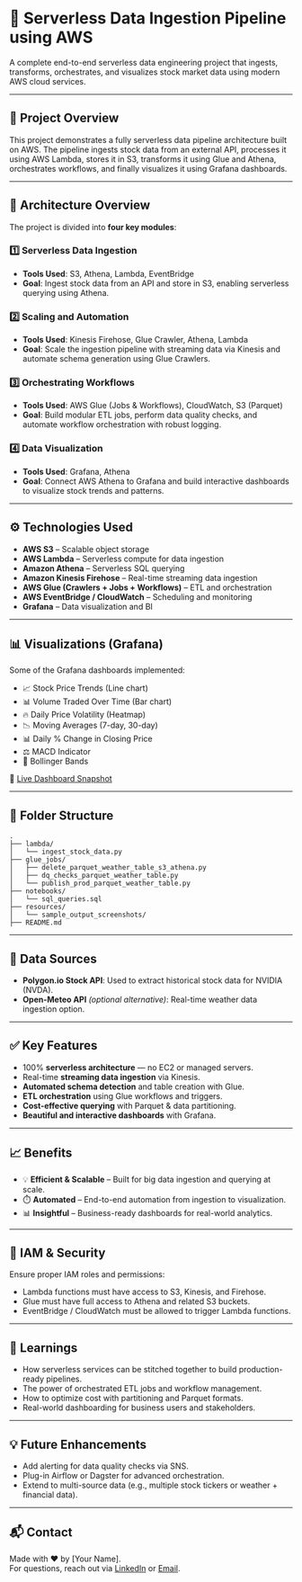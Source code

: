 # 🚀 Serverless Data Ingestion Pipeline using AWS

A complete end-to-end serverless data engineering project that ingests, transforms, orchestrates, and visualizes stock market data using modern AWS cloud services.

---

## 📌 Project Overview

This project demonstrates a fully serverless data pipeline architecture built on AWS. The pipeline ingests stock data from an external API, processes it using AWS Lambda, stores it in S3, transforms it using Glue and Athena, orchestrates workflows, and finally visualizes it using Grafana dashboards.

---

## 🧱 Architecture Overview

The project is divided into **four key modules**:

### 1️⃣ Serverless Data Ingestion
- **Tools Used**: S3, Athena, Lambda, EventBridge
- **Goal**: Ingest stock data from an API and store in S3, enabling serverless querying using Athena.

### 2️⃣ Scaling and Automation
- **Tools Used**: Kinesis Firehose, Glue Crawler, Athena, Lambda
- **Goal**: Scale the ingestion pipeline with streaming data via Kinesis and automate schema generation using Glue Crawlers.

### 3️⃣ Orchestrating Workflows
- **Tools Used**: AWS Glue (Jobs & Workflows), CloudWatch, S3 (Parquet)
- **Goal**: Build modular ETL jobs, perform data quality checks, and automate workflow orchestration with robust logging.

### 4️⃣ Data Visualization
- **Tools Used**: Grafana, Athena
- **Goal**: Connect AWS Athena to Grafana and build interactive dashboards to visualize stock trends and patterns.

---

## ⚙️ Technologies Used

- **AWS S3** – Scalable object storage
- **AWS Lambda** – Serverless compute for data ingestion
- **Amazon Athena** – Serverless SQL querying
- **Amazon Kinesis Firehose** – Real-time streaming data ingestion
- **AWS Glue (Crawlers + Jobs + Workflows)** – ETL and orchestration
- **AWS EventBridge / CloudWatch** – Scheduling and monitoring
- **Grafana** – Data visualization and BI

---

## 📊 Visualizations (Grafana)

Some of the Grafana dashboards implemented:

- 📈 Stock Price Trends (Line chart)
- 📊 Volume Traded Over Time (Bar chart)
- 🔥 Daily Price Volatility (Heatmap)
- 📉 Moving Averages (7-day, 30-day)
- 📊 Daily % Change in Closing Price
- ⚖️ MACD Indicator
- 📎 Bollinger Bands

🔗 [Live Dashboard Snapshot](https://aaryanshah.grafana.net/dashboard/snapshot/88us2MF4cT0v1frgzmGO4O1FY4Lsbz7i)

---

## 📂 Folder Structure

```
.
├── lambda/
│   └── ingest_stock_data.py
├── glue_jobs/
│   ├── delete_parquet_weather_table_s3_athena.py
│   ├── dq_checks_parquet_weather_table.py
│   └── publish_prod_parquet_weather_table.py
├── notebooks/
│   └── sql_queries.sql
├── resources/
│   └── sample_output_screenshots/
├── README.md
```

---

## 🧪 Data Sources

- **Polygon.io Stock API**: Used to extract historical stock data for NVIDIA (NVDA).
- **Open-Meteo API** *(optional alternative)*: Real-time weather data ingestion option.

---

## ✅ Key Features

- 100% **serverless architecture** — no EC2 or managed servers.
- Real-time **streaming data ingestion** via Kinesis.
- **Automated schema detection** and table creation with Glue.
- **ETL orchestration** using Glue workflows and triggers.
- **Cost-effective querying** with Parquet & data partitioning.
- **Beautiful and interactive dashboards** with Grafana.

---

## 📈 Benefits

- 💡 **Efficient & Scalable** – Built for big data ingestion and querying at scale.
- ⏱️ **Automated** – End-to-end automation from ingestion to visualization.
- 📊 **Insightful** – Business-ready dashboards for real-world analytics.

---

## 🔐 IAM & Security

Ensure proper IAM roles and permissions:
- Lambda functions must have access to S3, Kinesis, and Firehose.
- Glue must have full access to Athena and related S3 buckets.
- EventBridge / CloudWatch must be allowed to trigger Lambda functions.

---

## 🧠 Learnings

- How serverless services can be stitched together to build production-ready pipelines.
- The power of orchestrated ETL jobs and workflow management.
- How to optimize cost with partitioning and Parquet formats.
- Real-world dashboarding for business users and stakeholders.

---

## 💡 Future Enhancements

- Add alerting for data quality checks via SNS.
- Plug-in Airflow or Dagster for advanced orchestration.
- Extend to multi-source data (e.g., multiple stock tickers or weather + financial data).

---

## 📬 Contact

Made with ❤️ by [Your Name].  
For questions, reach out via [LinkedIn](#) or [Email](#).
